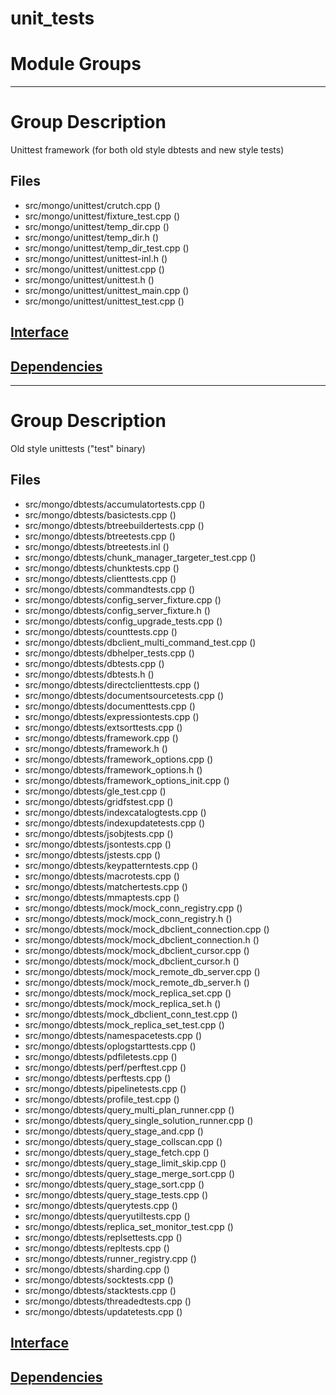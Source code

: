 # unit\_tests

# Module Groups

-------------

# Group Description
Unittest framework (for both old style dbtests and new style tests)

## Files
- src/mongo/unittest/crutch.cpp   ()
- src/mongo/unittest/fixture\_test.cpp   ()
- src/mongo/unittest/temp\_dir.cpp   ()
- src/mongo/unittest/temp\_dir.h   ()
- src/mongo/unittest/temp\_dir\_test.cpp   ()
- src/mongo/unittest/unittest-inl.h   ()
- src/mongo/unittest/unittest.cpp   ()
- src/mongo/unittest/unittest.h   ()
- src/mongo/unittest/unittest\_main.cpp   ()
- src/mongo/unittest/unittest\_test.cpp   ()

## [Interface](interface/0)

## [Dependencies](dependencies/0)

-------------

# Group Description
Old style unittests ("test" binary)

## Files
- src/mongo/dbtests/accumulatortests.cpp   ()
- src/mongo/dbtests/basictests.cpp   ()
- src/mongo/dbtests/btreebuildertests.cpp   ()
- src/mongo/dbtests/btreetests.cpp   ()
- src/mongo/dbtests/btreetests.inl   ()
- src/mongo/dbtests/chunk\_manager\_targeter\_test.cpp   ()
- src/mongo/dbtests/chunktests.cpp   ()
- src/mongo/dbtests/clienttests.cpp   ()
- src/mongo/dbtests/commandtests.cpp   ()
- src/mongo/dbtests/config\_server\_fixture.cpp   ()
- src/mongo/dbtests/config\_server\_fixture.h   ()
- src/mongo/dbtests/config\_upgrade\_tests.cpp   ()
- src/mongo/dbtests/counttests.cpp   ()
- src/mongo/dbtests/dbclient\_multi\_command\_test.cpp   ()
- src/mongo/dbtests/dbhelper\_tests.cpp   ()
- src/mongo/dbtests/dbtests.cpp   ()
- src/mongo/dbtests/dbtests.h   ()
- src/mongo/dbtests/directclienttests.cpp   ()
- src/mongo/dbtests/documentsourcetests.cpp   ()
- src/mongo/dbtests/documenttests.cpp   ()
- src/mongo/dbtests/expressiontests.cpp   ()
- src/mongo/dbtests/extsorttests.cpp   ()
- src/mongo/dbtests/framework.cpp   ()
- src/mongo/dbtests/framework.h   ()
- src/mongo/dbtests/framework\_options.cpp   ()
- src/mongo/dbtests/framework\_options.h   ()
- src/mongo/dbtests/framework\_options\_init.cpp   ()
- src/mongo/dbtests/gle\_test.cpp   ()
- src/mongo/dbtests/gridfstest.cpp   ()
- src/mongo/dbtests/indexcatalogtests.cpp   ()
- src/mongo/dbtests/indexupdatetests.cpp   ()
- src/mongo/dbtests/jsobjtests.cpp   ()
- src/mongo/dbtests/jsontests.cpp   ()
- src/mongo/dbtests/jstests.cpp   ()
- src/mongo/dbtests/keypatterntests.cpp   ()
- src/mongo/dbtests/macrotests.cpp   ()
- src/mongo/dbtests/matchertests.cpp   ()
- src/mongo/dbtests/mmaptests.cpp   ()
- src/mongo/dbtests/mock/mock\_conn\_registry.cpp   ()
- src/mongo/dbtests/mock/mock\_conn\_registry.h   ()
- src/mongo/dbtests/mock/mock\_dbclient\_connection.cpp   ()
- src/mongo/dbtests/mock/mock\_dbclient\_connection.h   ()
- src/mongo/dbtests/mock/mock\_dbclient\_cursor.cpp   ()
- src/mongo/dbtests/mock/mock\_dbclient\_cursor.h   ()
- src/mongo/dbtests/mock/mock\_remote\_db\_server.cpp   ()
- src/mongo/dbtests/mock/mock\_remote\_db\_server.h   ()
- src/mongo/dbtests/mock/mock\_replica\_set.cpp   ()
- src/mongo/dbtests/mock/mock\_replica\_set.h   ()
- src/mongo/dbtests/mock\_dbclient\_conn\_test.cpp   ()
- src/mongo/dbtests/mock\_replica\_set\_test.cpp   ()
- src/mongo/dbtests/namespacetests.cpp   ()
- src/mongo/dbtests/oplogstarttests.cpp   ()
- src/mongo/dbtests/pdfiletests.cpp   ()
- src/mongo/dbtests/perf/perftest.cpp   ()
- src/mongo/dbtests/perftests.cpp   ()
- src/mongo/dbtests/pipelinetests.cpp   ()
- src/mongo/dbtests/profile\_test.cpp   ()
- src/mongo/dbtests/query\_multi\_plan\_runner.cpp   ()
- src/mongo/dbtests/query\_single\_solution\_runner.cpp   ()
- src/mongo/dbtests/query\_stage\_and.cpp   ()
- src/mongo/dbtests/query\_stage\_collscan.cpp   ()
- src/mongo/dbtests/query\_stage\_fetch.cpp   ()
- src/mongo/dbtests/query\_stage\_limit\_skip.cpp   ()
- src/mongo/dbtests/query\_stage\_merge\_sort.cpp   ()
- src/mongo/dbtests/query\_stage\_sort.cpp   ()
- src/mongo/dbtests/query\_stage\_tests.cpp   ()
- src/mongo/dbtests/querytests.cpp   ()
- src/mongo/dbtests/queryutiltests.cpp   ()
- src/mongo/dbtests/replica\_set\_monitor\_test.cpp   ()
- src/mongo/dbtests/replsettests.cpp   ()
- src/mongo/dbtests/repltests.cpp   ()
- src/mongo/dbtests/runner\_registry.cpp   ()
- src/mongo/dbtests/sharding.cpp   ()
- src/mongo/dbtests/socktests.cpp   ()
- src/mongo/dbtests/stacktests.cpp   ()
- src/mongo/dbtests/threadedtests.cpp   ()
- src/mongo/dbtests/updatetests.cpp   ()

## [Interface](interface/1)

## [Dependencies](dependencies/1)
